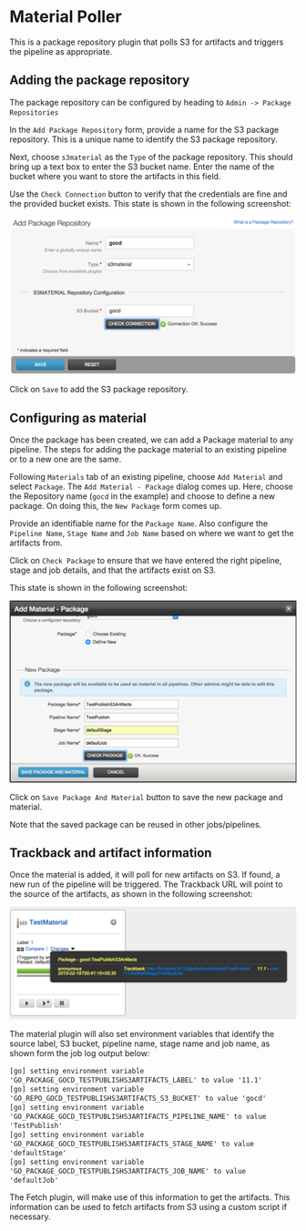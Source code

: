 # Material Poller

This is a package repository plugin that polls S3 for artifacts and triggers the pipeline as appropriate.

## Adding the package repository


The package repository can be configured by heading to `Admin -> Package Repositories`

In the `Add Package Repository` form, provide a name for the S3 package repository. This is a unique name to identify the S3 package repository.

Next, choose `s3material` as the `Type` of the package repository. This should bring up a text box to enter the S3 bucket name. Enter the name of the bucket where you want to store the artifacts in this field.

Use the `Check Connection` button to verify that the credentials are fine and the provided bucket exists. This state is shown in the following screenshot:

![](resources/images/material_configuration.png)

Click on `Save` to add the S3 package repository.

## Configuring as material

Once the package has been created, we can add a Package material to any pipeline. The steps for adding the package material to an existing pipeline or to a new one are the same.

Following `Materials` tab of an existing pipeline, choose `Add Material` and select `Package`. The `Add Material - Package` dialog comes up. Here, choose the Repository name (`gocd` in the example) and choose to define a new package. On doing this, the `New Package` form comes up.

Provide an identifiable name for the `Package Name`. Also configure the `Pipeline Name`, `Stage Name` and `Job Name` based on where we want to get the artifacts from.

Click on `Check Package` to ensure that we have entered the right pipeline, stage and job details, and that the artifacts exist on S3.

This state is shown in the following screenshot:

![](resources/images/material_package_configuration.png)

Click on `Save Package And Material` button to save the new package and material.

Note that the saved package can be reused in other jobs/pipelines.

## Trackback and artifact information

Once the material is added, it will poll for new artifacts on S3. If found, a new run of the pipeline will be triggered. The Trackback URL will point to the source of the artifacts, as shown in the following screenshot:

![](resources/images/material_trackback.png)

The material plugin will also set environment variables that identify the source label, S3 bucket, pipeline name, stage name and job name, as shown form the job log output below:

```
[go] setting environment variable 'GO_PACKAGE_GOCD_TESTPUBLISHS3ARTIFACTS_LABEL' to value '11.1'
[go] setting environment variable 'GO_REPO_GOCD_TESTPUBLISHS3ARTIFACTS_S3_BUCKET' to value 'gocd'
[go] setting environment variable 'GO_PACKAGE_GOCD_TESTPUBLISHS3ARTIFACTS_PIPELINE_NAME' to value 'TestPublish'
[go] setting environment variable 'GO_PACKAGE_GOCD_TESTPUBLISHS3ARTIFACTS_STAGE_NAME' to value 'defaultStage'
[go] setting environment variable 'GO_PACKAGE_GOCD_TESTPUBLISHS3ARTIFACTS_JOB_NAME' to value 'defaultJob'
```

The Fetch plugin, will make use of this information to get the artifacts. This information can be used to fetch artifacts from S3 using a custom script if necessary. 